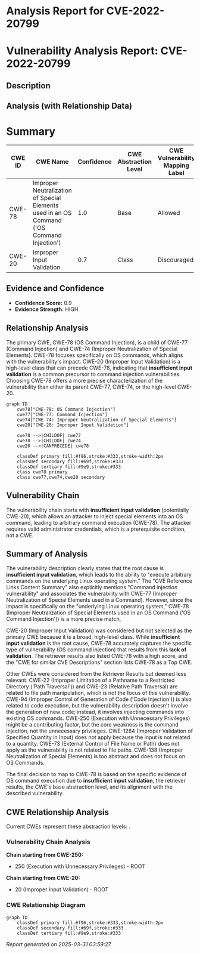 # Analysis Report for CVE-2022-20799

# Vulnerability Analysis Report: CVE-2022-20799

## Description



## Analysis (with Relationship Data)

# Summary
| CWE ID | CWE Name | Confidence | CWE Abstraction Level | CWE Vulnerability Mapping Label | CWE-Vulnerability Mapping Notes |
|---|---|---|---|---|---|
| CWE-78 | Improper Neutralization of Special Elements used in an OS Command ('OS Command Injection') | 1.0 | Base | Allowed | Primary CWE |
| CWE-20 | Improper Input Validation | 0.7 | Class | Discouraged | Secondary Candidate |

## Evidence and Confidence

*   **Confidence Score:** 0.9
*   **Evidence Strength:** HIGH

## Relationship Analysis
The primary CWE, CWE-78 (OS Command Injection), is a child of CWE-77 (Command Injection) and CWE-74 (Improper Neutralization of Special Elements). CWE-78 focuses specifically on OS commands, which aligns with the vulnerability's impact. CWE-20 (Improper Input Validation) is a high-level class that can precede CWE-78, indicating that **insufficient input validation** is a common precursor to command injection vulnerabilities. Choosing CWE-78 offers a more precise characterization of the vulnerability than either its parent CWE-77, CWE-74, or the high-level CWE-20.

```mermaid
graph TD
    cwe78["CWE-78: OS Command Injection"]
    cwe77["CWE-77: Command Injection"]
    cwe74["CWE-74: Improper Neutralization of Special Elements"]
    cwe20["CWE-20: Improper Input Validation"]

    cwe78 -->|CHILDOF| cwe77
    cwe78 -->|CHILDOF| cwe74
    cwe20 -->|CANPRECEDE| cwe78

    classDef primary fill:#f96,stroke:#333,stroke-width:2px
    classDef secondary fill:#69f,stroke:#333
    classDef tertiary fill:#9e9,stroke:#333
    class cwe78 primary
    class cwe77,cwe74,cwe20 secondary
```

## Vulnerability Chain
The vulnerability chain starts with **insufficient input validation** (potentially CWE-20), which allows an attacker to inject special elements into an OS command, leading to arbitrary command execution (CWE-78). The attacker requires valid administrator credentials, which is a prerequisite condition, not a CWE.

## Summary of Analysis
The vulnerability description clearly states that the root cause is **insufficient input validation**, which leads to the ability to "execute arbitrary commands on the underlying Linux operating system." The "CVE Reference Links Content Summary" also explicitly mentions "Command injection vulnerability" and associates the vulnerability with CWE-77 (Improper Neutralization of Special Elements used in a Command). However, since the impact is specifically on the "underlying Linux operating system," CWE-78 (Improper Neutralization of Special Elements used in an OS Command ('OS Command Injection')) is a more precise match.

CWE-20 (Improper Input Validation) was considered but not selected as the primary CWE because it is a broad, high-level class. While **insufficient input validation** is the root cause, CWE-78 accurately captures the specific type of vulnerability (OS command injection) that results from this **lack of validation**. The retriever results also listed CWE-78 with a high score, and the "CWE for similar CVE Descriptions" section lists CWE-78 as a Top CWE.

Other CWEs were considered from the Retriever Results but deemed less relevant. CWE-22 (Improper Limitation of a Pathname to a Restricted Directory ('Path Traversal')) and CWE-23 (Relative Path Traversal) are related to file path manipulation, which is not the focus of this vulnerability. CWE-94 (Improper Control of Generation of Code ('Code Injection')) is also related to code execution, but the vulnerability description doesn't involve the generation of new code; instead, it involves injecting commands into existing OS commands. CWE-250 (Execution with Unnecessary Privileges) might be a contributing factor, but the core weakness is the command injection, not the unnecessary privileges. CWE-1284 (Improper Validation of Specified Quantity in Input) does not apply because the input is not related to a quantity. CWE-73 (External Control of File Name or Path) does not apply as the vulnerability is not related to file paths. CWE-138 (Improper Neutralization of Special Elements) is too abstract and does not focus on OS Commands.

The final decision to map to CWE-78 is based on the specific evidence of OS command execution due to **insufficient input validation**, the retriever results, the CWE's base abstraction level, and its alignment with the described vulnerability.


## CWE Relationship Analysis

Current CWEs represent these abstraction levels: .


### Vulnerability Chain Analysis

**Chain starting from CWE-250:**
- 250 (Execution with Unnecessary Privileges) - ROOT


**Chain starting from CWE-20:**
- 20 (Improper Input Validation) - ROOT



### CWE Relationship Diagram

```mermaid
graph TD
    classDef primary fill:#f96,stroke:#333,stroke-width:2px
    classDef secondary fill:#69f,stroke:#333
    classDef tertiary fill:#9e9,stroke:#333
```



*Report generated on 2025-03-31 03:59:27*
